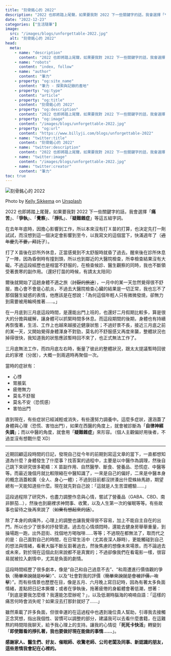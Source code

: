 ```yaml
---
title: "刻骨銘心的 2022"
description: "2022 也即將踏上尾聲，如果要我對 2022 下一些關鍵字的話，我會選擇「**痛苦**」、「**爭執**」、「**覺察**」、「**掙扎**」、「**疑難雜症**」等這五組字詞。"
date: "2022-12-23"
categories: ["生活隨筆"]
image:
  src: "/images/blogs/unforgettable-2022.jpg"
  alt: "刻骨銘心的 2022"
head:
  meta:
    - name: "description"
      content: "2022 也即將踏上尾聲，如果要我對 2022 下一些關鍵字的話，我會選擇「**痛苦**」、「**爭執**」、「**覺察**」、「**掙扎**」、「**疑難雜症**」等這五組字詞。"
    - name: "robots"
      content: "index, follow"
    - name: "author"
      content: "筆力"
    - property: "og:site_name"
      content: "筆力 - 探索與記錄的產地"
    - property: "og:type"
      content: "article"
    - property: "og:title"
      content: "刻骨銘心的 2022"
    - property: "og:description"
      content: "2022 也即將踏上尾聲，如果要我對 2022 下一些關鍵字的話，我會選擇「**痛苦**」、「**爭執**」、「**覺察**」、「**掙扎**」、「**疑難雜症**」等這五組字詞。"
    - property: "og:image"
      content: "/images/blogs/unforgettable-2022.jpg"
    - property: "og:url"
      content: "https://www.billyji.com/blogs/unforgettable-2022"
    - name: "twitter:title"
      content: "刻骨銘心的 2022"
    - name: "twitter:description"
      content: "2022 也即將踏上尾聲，如果要我對 2022 下一些關鍵字的話，我會選擇「**痛苦**」、「**爭執**」、「**覺察**」、「**掙扎**」、「**疑難雜症**」等這五組字詞。"
    - name: "twitter:image"
      content: "/images/blogs/unforgettable-2022.jpg"
    - name: "twitter:creator"
      content: "筆力"
toc: true
---
```


![刻骨銘心的 2022](/images/blogs/unforgettable-2022.jpg)

<div class="text-center mt-1">
Photo by <a href="https://unsplash.com/@kellysikkema?utm_source=unsplash&utm_medium=referral&utm_content=creditCopyText" target="_blank">Kelly Sikkema</a> on <a href="https://unsplash.com/photos/UCnYf3lVnr8?utm_source=unsplash&utm_medium=referral&utm_content=creditCopyText" target="_blank">Unsplash</a>
</div>

2022 也即將踏上尾聲，如果要我對 2022 下一些關鍵字的話，我會選擇「**痛苦**」、「**爭執**」、「**覺察**」、「**掙扎**」、「**疑難雜症**」等這五組字詞。

在去年年底時，因擔心影響到工作，所以本來沒有打Ｘ苗的打算，也決定先打一劑試試，而沒想到這一個決定會影響到至今，以我寫文的這個當下，快滿週年了（~~週年慶先不要，拜託了~~）。

打了Ｘ苗後在診所外休息，正當感覺到不太舒服時就昏了過去。醒來後在診所休息了一陣，因為昏倒時有撞到頭，所以也到鄰近的大醫院檢查，所幸檢查結果沒有大礙。不過這段經歷也是相當不舒服的，在檢查候診、醫生觀察的同時，我也不斷領受著畏寒的副作用。（還好打苗的時候，有請太太陪同）

爾後就開始了這趟身體不適之旅（~~討厭的旅途~~），一月中的某一天忽然覺得很不舒服，擔心會不會是心肌炎，不過去大醫院檢查心臟的結果是一切正常，我也忘不了那個醫生疑惑的表情，他應該是在想說：「為何這個年輕人只有微微發燒，卻無力到需要被用輪椅推著......。」

在一月底到三月底這段時間，是還能出門上班的，也還好二月假期比較多，算是很大的分擔與緩解，讓身體可以抓緊時間多休息。而這段期間的後期，身體也有持續再恢復著，生活、工作上也越來越接近健康狀態；不過好景不長，接近三月底之前的某一天，又開始覺得身體渾身不對勁，莫名的不舒服感又再度來襲，整體狀況也掉得很快，我知道我的狀態應該暫時回不來了，也正式無法工作了。

三月底無法工作，而四月底左右時，衡量了彼此的整體狀況，跟太太提議暫時回彼此的家裡（分居），大概一到兩週時再聚個一次。

當時的症狀有：

- 心悸
- 胃脹氣
- 疲倦無力
- 莫名不舒服
- 莫名不安（恐慌感）
- 害怕出門

直到現在，有些症狀已經減輕或消失，有些還努力調養中。這麼多症狀，還涵蓋了身體與心理（恐慌、害怕出門），如果在西醫的角度上，就會被診斷為「**自律神經失調**」；而以中醫的角度，就會用「**疑難雜症**」來形容。（個人主觀偏好用後者，不過並沒有想戰什麼 XD）

---

近期回顧這段時間的日記，發現自己從今年的前期到寫這文章的當下，一直都想知道為什麼？身體發生了什麼事？找答案的過程中，主要是以中醫作為調理，然後自己跳下來研究很多範疇：X 苗副作用、自然醫學、斷食、營養品、恐慌症、中醫等等。而最近幾個月就比較限縮在中醫知識了，一來是自己的偏好，二來是中醫本身的概念涵蓋較廣（全人、身心一體）；不過到目前都沒拼湊出什麼蛛絲馬跡，期望總有一天能知道些什麼。現在就先對自己說：「這就是人生苦澀體驗......」

這段過程除了研究外，也盡力調整作息與心情，嘗試了營養品（GABA、CBD、南非醉茄...），然後也到廟裡求神問事、收驚，以及人生第一次的催眠等等。有些故事也留待之後再來說了（~~如果有想起來的話~~）。

除了本身的病痛外，心理上的調整也讓我覺得很不容易，加上不能自主自在的出門，所以也少了很多的抒發管道。過去在心情煩悶時，還能去健身房舉舉重量，到操場跑一跑，出外逛街、找個地方喝咖啡......等等；不過現在都無法了，取而代之的是：自己面對自己的時間，在日常生活中（尤其夜深人靜時），更能觸碰到自己的想法與情緒，看著大腦不斷反芻著過去，然後焦慮的想像未來場景。而不論過去或未來，對於現在這個此刻來說都不是真實的；不過卻像我們在看電影一樣，很容易就被拉入劇情中，尤其是負面的劇情。

這段時間經歷了很多劇本，像是“自己和自己過意不去”、“和周遭進行價值觀的爭執（~~簡單來說就是吵架~~）”、以及“社會對我的評價（~~簡單來說就是會被評價、攻擊~~）”。而有些情景也歷歷在目，像是五月、六月晚上寫日記時，因為有著太多負面情緒，差點把日記本撕爛；或者在爭執後，拖著疲倦的身軀體會著低潮，想著：「到底是要我怎麼樣？我還能怎麼辦呢？」，以及低潮時腦海的喃喃自語：「這樣的痛苦何時會消失呢？如果沒去打那針就好了......」

雖然乘載了許多負面，但很幸運的在這過程中也遇到幾位貴人幫助，引導我去接觸正念冥想，指出我個性、習慣可以調整的部分，建議我可以去看什麼書籍，在這難熬的時間陪我聊天，給予我心理上的支持。讓我的心情從「**死死卡快活**」轉變到「**即使難看的掙扎著，我也要做好現在能做的事情......**」。

**感謝家人、醫生們、好友、催眠師、收驚老師、公司老闆及同事、新認識的朋友，這些恩情我會記在心裡的。**
